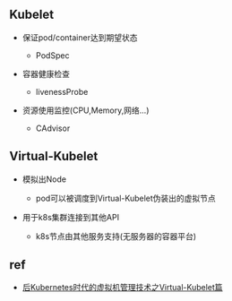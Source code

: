 ## Kubelet

+ 保证pod/container达到期望状态
    + PodSpec

+ 容器健康检查
    + livenessProbe

+ 资源使用监控(CPU,Memory,网络...)
    + CAdvisor

## Virtual-Kubelet

+ 模拟出Node
    + pod可以被调度到Virtual-Kubelet伪装出的虚拟节点

+ 用于k8s集群连接到其他API
    + k8s节点由其他服务支持(无服务器的容器平台)


## ref
+ [后Kubernetes时代的虚拟机管理技术之Virtual-Kubelet篇](https://www.kubernetes.org.cn/9574.html)